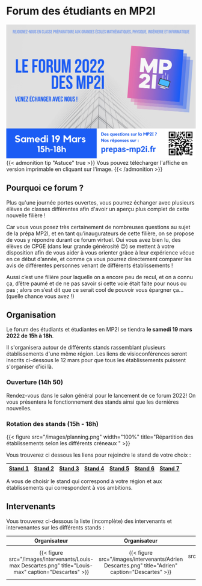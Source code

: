 # Forum des étudiants en MP2I


[![/documents/affiche_forum_mp2i.pdf](/images/affiche_forum_mp2i.jpg)][Affiche]
{{< admonition tip "Astuce" true >}}
Vous pouvez télécharger l'affiche en version imprimable en cliquant sur l'image.
{{< /admonition >}}

## Pourquoi ce forum ?

Plus qu'une journée portes ouvertes, vous pourrez échanger avec plusieurs élèves de classes différentes afin d'avoir un aperçu plus complet de cette nouvelle filière !

Car vous vous posez très certainement de nombreuses questions au sujet de la prépa MP2I, et en tant qu’inaugurateurs de cette filière, on se propose de vous y répondre durant ce forum virtuel. Oui vous avez bien lu, des élèves de CPGE (dans leur grande générosité 😉) se mettent à votre disposition afin de vous aider à vous orienter grâce à leur expérience vécue en ce début d’année, et comme ça vous pourrez directement comparer les avis de différentes personnes venant de différents établissements !

Aussi c’est une filière pour laquelle on a encore peu de recul, et on a connu ça, d’être paumé et de ne pas savoir si cette voie était faite pour nous ou pas ; alors on s’est dit que ce serait cool de pouvoir vous épargner ça… (quelle chance vous avez !)

## Organisation

Le forum des étudiants et étudiantes en MP2I se tiendra **le samedi 19 mars 2022 de 15h à 18h**.

Il s'organisera autour de différents stands rassemblant plusieurs établissements d'une même région.
Les liens de visioconférences seront inscrits ci-dessous le 12 mars pour que tous les établissements puissent s'organiser d'ici là.

### Ouverture (14h 50)

Rendez-vous dans le salon général pour le lancement de ce forum 2022!
On vous présentera le fonctionnement des stands ainsi que les dernières nouvelles.

### Rotation des stands (15h - 18h)

{{< figure src="/images/planning.png" width="100%" title="Répartition des établissements selon les différents créneaux " >}}

Vous trouverez ci dessous les liens pour rejoindre le stand de votre choix :

| [Stand 1](https://visio-agents.education.fr/meeting/signin/87156/creator/53352/hash/21f3ff230d6e46cfb0f97fe6a311c28c641a6c71) | [Stand 2](https://visio-agents.education.fr/meeting/signin/89368/creator/53352/hash/d7910d019d6598052cf0e64df2522a4f5317f8b5) | [Stand 3](https://visio-agents.education.fr/meeting/signin/89367/creator/53352/hash/9e2c3e539fa97653575adf95a7cfe1754988ba6e) | [Stand 4](https://visio-agents.education.fr/meeting/signin/89369/creator/53352/hash/6548c310fc631e40725c1fc41e3c8712248401ad) | [Stand 5](https://visio-agents.education.fr/meeting/signin/89371/creator/53352/hash/b8079655f2586ef3edec4a412915a2ba5830531b) | [Stand 6](https://visio-agents.education.fr/meeting/signin/89372/creator/53352/hash/ee6e11c7c08257bd30fdb5dd0f2a4ba37b43abfa) | [Stand 7](https://visio-agents.education.fr/meeting/signin/89370/creator/53352/hash/741d3277226000bf574e46330b8c63810bc1b463) |
| ------- | ------- | ------- | ------- | ------- | ------- | ------- |

A vous de choisir le stand qui correspond à votre région et aux établissements qui correspondent à vos ambitions.

## Intervenants

Vous trouverez ci-dessous la liste (incomplète) des intervenants et intervenantes sur les différents stands :

| Organisateur | Organisateur | Intervenante | Intervenante | Intervenant | Intervenant | Intervenant | Intervenant | Intervenant | Intervenant | Intervenant | Intervenant | Intervenant | Intervenant | Intervenant | Intervenant | Intervenant |
|:------------:|:------------:|:-----------:|:-----------:|:------------:|:------------:|:-----------:|:-----------:|:------------:|:------------:|:------------:|:------------:|:------------:|:------------:|:------------:|:------------:|:------------:|
| {{< figure src="/images/intervenants/Louis-max Descartes.png" title="Louis-max" caption="Descartes" >}} | {{< figure src="/images/intervenants/Adrien Descartes.png" title="Adrien" caption="Descartes" >}} | {{< figure src="/images/intervenants/Ganda Champollion.png" title="Garance"  caption="Champollion">}} | {{< figure src="/images/intervenants/Maud Louis Tuillier.png" title="Maud" caption="Louis Thuillier">}} | {{< figure src="/images/intervenants/Flavio Janson de Sailly.png" title="Flavio" caption="Janson de Sailly" >}} | {{< figure src="/images/intervenants/Narada Clémenceau.png" title="Narada" caption="Clémenceau " >}} | {{< figure src="/images/intervenants/Timothée Saint Louis.png" title="Timothée" caption="Saint-Louis">}} | {{< figure src="/images/intervenants/Adrien Centre International De Valbonne.png" title="Adrien" caption="C.I. de Valbonne">}} | {{< figure src="/images/intervenants/Younes Lycée du Parc.png" title="Younes" caption="Lycée du Parc" >}} | {{< figure src="/images/intervenants/Alain Gay Lussac.png" title="Alain" caption="Gay Lussac">}} | {{< figure src="/images/intervenants/Mathys Montaigne.png" title="Mathys" caption="Montaigne">}} | {{< figure src="/images/intervenants/Kei Montaigne.png" title="Kei" caption="Montaigne">}} | {{< figure src="/images/intervenants/Clément Faidherbe.png" title="Clément" caption="Faidherbe">}} | {{< figure src="/images/intervenants/Justin Janson de Sailly.png" title="Clément" caption="Faidherbe">}} | {{< figure src="/images/intervenants/Romain Roosevelt.png" title="Romain" caption="Roosevelt">}} | {{< figure src="/images/intervenants/Vivien Aux Lazaristes.png" title="Vivien" caption="Aux Lazaristes">}} | {{< figure src="/images/intervenants/Damien Kleber.png" title="Damien" caption="Kleber">}} |

[Affiche]: /documents/affiche_forum_mp2i.pdf

